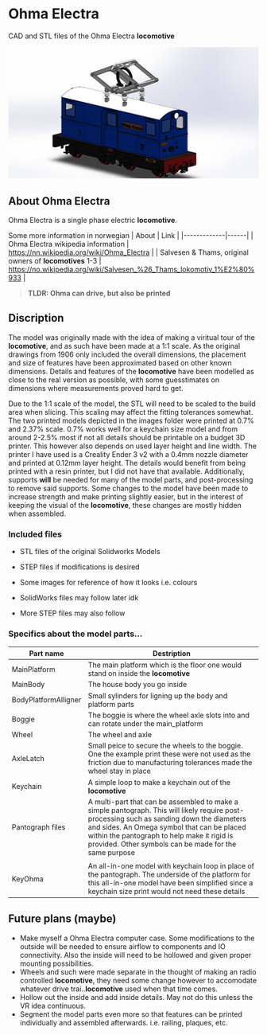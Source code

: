 # Ohma Electra
CAD and STL files of the Ohma Electra **locomotive**

![Ohma Electra](https://github.com/alejontnu/ohma-electra/blob/main/images/PrettyOhma.JPG?raw=true)

## About Ohma Electra
Ohma Electra is a single phase electric **locomotive**.

Some more information in norwegian
| About | Link |
|-------------|------|
| Ohma Electra wikipedia information | https://nn.wikipedia.org/wiki/Ohma_Electra |
| Salvesen & Thams, original owners of **locomotives** 1-3 | https://no.wikipedia.org/wiki/Salvesen_%26_Thams_lokomotiv_1%E2%80%933 |

> **TLDR: Ohma can drive, but also be printed**

## Discription
The model was originally made with the idea of making a viritual tour of the **locomotive**, and as such have been made at a 1:1 scale. As the original drawings from 1906 only included the overall dimensions, the placement and size of features have been approximated based on other known dimensions. Details and features of the **locomotive** have been modelled as close to the real version as possible, with some guesstimates on dimensions where measurements proved hard to get. 

Due to the 1:1 scale of the model, the STL will need to be scaled to the build area when slicing. This scaling may affect the fitting tolerances somewhat. The two printed models depicted in the images folder were printed at 0.7% and 2.37% scale. 0.7% works well for a keychain size model and from around 2-2.5% most if not all details should be printable on a budget 3D printer. This however also depends on used layer height and line width. The printer I have used is a Creality Ender 3 v2 with a 0.4mm nozzle diameter and printed at 0.12mm layer height. The details would benefit from being printed with a resin printer, but I did not have that available. Additionally, supports **will** be needed for many of the model parts, and post-processing to remove said supports. Some changes to the model have been made to increase strength and make printing slightly easier, but in the interest of keeping the visual of the **locomotive**, these changes are mostly hidden when assembled.

### Included files
- STL files of the original Solidworks Models
- STEP files if modifications is desired
- Some images for reference of how it looks i.e. colours


- SolidWorks files may follow later idk
- More STEP files may also follow

### Specifics about the model parts...
| Part name | Destription |
|-----------|-------------|
| MainPlatform | The main platform which is the floor one would stand on inside the **locomotive** |
| MainBody | The house body you go inside |
| BodyPlatformAlligner | Small sylinders for ligning up the body and platform parts |
| Boggie | The boggie is where the wheel axle slots into and can rotate under the main_platform |
| Wheel | The wheel and axle |
| AxleLatch | Small peice to secure the wheels to the boggie. One the example print these were not used as the friction due to manufacturing tolerances made the wheel stay in place |
| Keychain | A simple loop to make a keychain out of the **locomotive** |
| Pantograph files | A multi-part that can be assembled to make a simple pantograph. This will likely require post-processing such as sanding down the diameters and sides. An Omega symbol that can be placed within the pantograph to help make it rigid is provided. Other symbols can be made for the same purpose |
|  |  |
| KeyOhma | An all-in-one model with keychain loop in place of the pantograph. The underside of the platform for this all-in-one model have been simplified since a keychain size print would not need these details |

## Future plans (maybe)
- Make myself a Ohma Electra computer case. Some modifications to the outside will be needed to ensure airflow to components and IO connectivity. Also the inside will need to be hollowed and given proper mounting possibilities.
- Wheels and such were made separate in the thought of making an radio controlled **locomotive**, they need some change however to accomodate whatever drive trai..**locomotive** used when that time comes.
- Hollow out the inside and add inside details. May not do this unless the VR idea continuous.
- Segment the model parts even more so that features can be printed individually and assembled afterwards. i.e. railing, plaques, etc.
